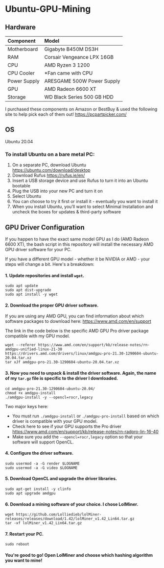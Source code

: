 # Ubuntu-GPU-Mining

## Hardware

| Component     | Model     |
|:--------------|:----------|
| Motherboard | Gigabyte B450M DS3H |
| RAM | Corsair Vengeance LPX 16GB |
| CPU | AMD Ryzen 3 1200 |
| CPU Cooler | *Fan came with CPU |
| Power Supply | ARESGAME 500W Power Supply |
| GPU | AMD Radeon 6600 XT |
| Storage | WD Black Series 500 GB HDD |

I purchased these components on Amazon or BestBuy & used the following site to help pick each of them out!
https://pcpartpicker.com/


## OS

Ubuntu 20.04

### To install Ubuntu on a bare metal PC:
1. On a separate PC, download Ubuntu https://ubuntu.com/download/desktop
2. Download Rufus https://rufus.ie/en/
3. Insert a USB storage device and use Rufus to turn it into an Ubuntu bootable
4. Plug the USB into your new PC and turn it on
5. Select Ubuntu
6. You can choose to try it first or install it - eventually you want to install it
7. When you install Ubuntu, you’ll want to select Minimal Installation and uncheck the boxes for updates & third-party software

## GPU Driver Configuration

If you happen to have the exact same model GPU as I do (AMD Radeon 6600 XT), the bash script in this repository will install the 
necessary AMD GPU driver software for your PC.

If you have a different GPU model - whether it be NVIDIA or AMD - your steps will change a bit. Here's a breakdown:

#### 1. Update repositories and install `wget`.
```shell
sudo apt update
sudo apt dist-upgrade
sudo apt install -y wget
```
#### 2. Download the proper GPU driver software.

If you are using any AMD GPU, you can find information about which software packages to download here: https://www.amd.com/en/support

The link in the code below is the specific AMD GPU Pro driver package compatible with my GPU model.
```shell
wget --referer https://www.amd.com/en/support/kb/release-notes/rn-amdgpu-unified-linux-21-30 https://drivers.amd.com/drivers/linux/amdgpu-pro-21.30-1290604-ubuntu-20.04.tar.xz
tar xJf amdgpu-pro-21.30-1290604-ubuntu-20.04.tar.xz
```

#### 3. Now you need to unpack & install the driver software. Again, the name of my `tar.gz` file is specific to the driver I downloaded.
```shell
cd amdgpu-pro-21.30-1290604-ubuntu-20.04/
chmod +x amdgpu-install
./amdgpu-install -y --opencl=rocr,legacy
```
Two major keys here: 
- You must run `./amdgpu-install` or `./amdgpu-pro-install` based on which driver is compatible with your GPU model.
- Check here to see if your GPU supports the Pro driver https://www.amd.com/en/support/kb/release-notes/rn-radpro-lin-16-40
- Make sure you add the `--opencl=rocr,legacy` option so that your software will support OpenCL.

#### 4. Configure the driver software.
```shell
sudo usermod -a -G render $LOGNAME
sudo usermod -a -G video $LOGNAME
```

#### 5. Download OpenCL and upgrade the driver libraries.
```shell
sudo apt-get install -y clinfo
sudo apt upgrade amdgpu
```

#### 6. Download a mining software of your choice. I chose LolMiner.
```shell
wget https://github.com/Lolliedieb/lolMiner-releases/releases/download/1.42/lolMiner_v1.42_Lin64.tar.gz
tar -xf lolMiner_v1.42_Lin64.tar.gz
```

#### 7. Restart your PC.
```shell
sudo reboot
```

#### You're good to go! Open LolMiner and choose which hashing algorithm you want to mine!
